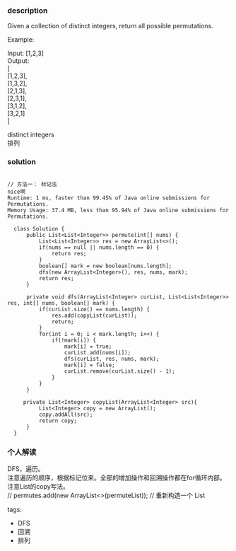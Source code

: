### description    
  Given a collection of distinct integers, return all possible permutations.  
    
  Example:  
    
  Input: [1,2,3]  
  Output:  
  [  
    [1,2,3],  
    [1,3,2],  
    [2,1,3],  
    [2,3,1],  
    [3,1,2],  
    [3,2,1]  
  ]  
    
  distinct integers    
  排列    
### solution    
```    
  
// 方法一： 标记法  
nice啊  
Runtime: 1 ms, faster than 99.45% of Java online submissions for Permutations.  
Memory Usage: 37.4 MB, less than 95.94% of Java online submissions for Permutations.  
  
  class Solution {  
      public List<List<Integer>> permute(int[] nums) {  
          List<List<Integer>> res = new ArrayList<>();  
          if(nums == null || nums.length == 0) {  
              return res;  
          }  
          boolean[] mark = new boolean[nums.length];  
          dfs(new ArrayList<Integer>(), res, nums, mark);  
          return res;  
      }  
    
      private void dfs(ArrayList<Integer> curList, List<List<Integer>> res, int[] nums, boolean[] mark) {  
          if(curList.size() == nums.length) {  
              res.add(copyList(curList));  
              return;  
          }  
          for(int i = 0; i < mark.length; i++) {  
              if(!mark[i]) {  
                  mark[i] = true;  
                  curList.add(nums[i]);  
                  dfs(curList, res, nums, mark);  
                  mark[i] = false;  
                  curList.remove(curList.size() - 1);  
              }  
          }  
      }  
    
     private List<Integer> copyList(ArrayList<Integer> src){  
          List<Integer> copy = new ArrayList();  
          copy.addAll(src);  
          return copy;  
      }  
  }  
```    
    
### 个人解读    
  DFS，遍历。  
  注意遍历的顺序，根据标记位来。全部的增加操作和回溯操作都在for循环内部。  
  注意List的copy写法。  
  // permutes.add(new ArrayList<>(permuteList)); // 重新构造一个 List  
 
    
tags:    
  -  DFS  
  -  回溯  
  -  排列  
